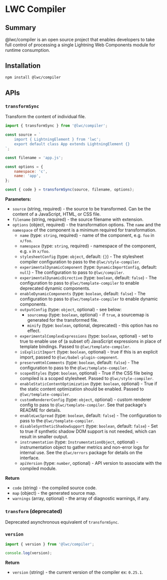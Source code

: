 # LWC Compiler

## Summary

@lwc/compiler is an open source project that enables developers to take full control of processing a single Lightning Web Components module for runtime consumption.

## Installation

```sh
npm install @lwc/compiler
```

## APIs

### `transformSync`

Transform the content of individual file.

```js
import { transformSync } from '@lwc/compiler';

const source = `
    import { LightningElement } from 'lwc';
    export default class App extends LightningElement {}
`;

const filename = 'app.js';

const options = {
    namespace: 'c',
    name: 'app',
};

const { code } = transformSync(source, filename, options);
```

**Parameters:**

-   `source` (string, required) - the source to be transformed. Can be the content of a JavaScript, HTML, or CSS file.
-   `filename` (string, required) - the source filename with extension.
-   `options` (object, required) - the transformation options. The `name` and the `namespace` of the component is a minimum required for transformation.
    -   `name` (type: `string`, required) - name of the component, e.g. `foo` in `x/foo`.
    -   `namespace` (type: `string`, required) - namespace of the component, e.g. `x` in `x/foo`.
    -   `stylesheetConfig` (type: `object`, default: `{}`) - The stylesheet compiler configuration to pass to the `@lwc/style-compiler`.
    -   `experimentalDynamicComponent` (type: `DynamicImportConfig`, default: `null`) - The configuration to pass to `@lwc/compiler`.
    -   `experimentalDynamicDirective` (type: `boolean`, default: `false`) - The configuration to pass to `@lwc/template-compiler` to enable deprecated dynamic components.
    -   `enableDynamicComponents` (type: `boolean`, default: `false`) - The configuration to pass to `@lwc/template-compiler` to enable dynamic components.
    -   `outputConfig` (type: `object`, optional) - see below:
        -   `sourcemap` (type: `boolean`, optional) - if `true`, a sourcemap is generated for the transformed file.
        -   `minify` (type: `boolean`, optional, deprecated) - this option has no effect.
    -   `experimentalComplexExpressions` (type: `boolean`, optional) - set to true to enable use of (a subset of) JavaScript expressions in place of template bindings. Passed to `@lwc/template-compiler`.
    -   `isExplicitImport` (type: `boolean`, optional) - true if this is an explicit import, passed to `@lwc/babel-plugin-component`.
    -   `preserveHtmlComments` (type: `boolean`, default: `false`) - The configuration to pass to the `@lwc/template-compiler`.
    -   `scopedStyles` (type: `boolean`, optional) - True if the CSS file being compiled is a scoped stylesheet. Passed to `@lwc/style-compiler`.
    -   `enableStaticContentOptimization` (type: `boolean`, optional) - True if the static content optimization should be enabled. Passed to `@lwc/template-compiler`.
    -   `customRendererConfig` (type: `object`, optional) - custom renderer config to pass to `@lwc/template-compiler`. See that package's README for details.
    -   `enableLwcSpread` (type: `boolean`, default: `false`) - The configuration to pass to the `@lwc/template-compiler`.
    -   `disableSyntheticShadowSupport` (type: `boolean`, default: `false`) - Set to true if synthetic shadow DOM support is not needed, which can result in smaller output.
    -   `instrumentation` (type: `InstrumentationObject`, optional) - instrumentation object to gather metrics and non-error logs for internal use. See the `@lwc/errors` package for details on the interface.
    -   `apiVersion` (type: `number`, optional) - API version to associate with the compiled module.

**Return**

-   `code` (string) - the compiled source code.
-   `map` (object) - the generated source map.
-   `warnings` (array, optional) - the array of diagnostic warnings, if any.

### `transform` (deprecated)

Deprecated asynchronous equivalent of `transformSync`.

### `version`

```js
import { version } from '@lwc/compiler';

console.log(version);
```

**Return**

-   `version` (string) - the current version of the compiler ex: `0.25.1`.
